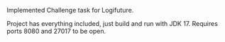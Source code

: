 Implemented Challenge task for Logifuture. 

Project has everything included, just build and run with JDK 17. 
Requires ports 8080 and 27017 to be open.
